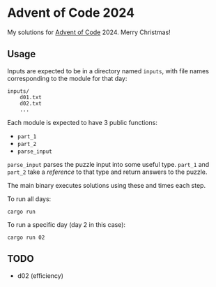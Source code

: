 # Advent of Code 2024

My solutions for [Advent of Code](https://adventofcode.com) 2024. Merry Christmas!

## Usage

Inputs are expected to be in a directory named `inputs`, with file names
corresponding to the module for that day:

```
inputs/
    d01.txt
    d02.txt
    ...
```

Each module is expected to have 3 public functions:

- `part_1`
- `part_2`
- `parse_input`

`parse_input` parses the puzzle input into some useful type. `part_1` and
`part_2` take a _reference_ to that type and return answers to the puzzle.

The main binary executes solutions using these and times each step.

To run all days:

```
cargo run
```

To run a specific day (day 2 in this case):

```
cargo run 02
```

## TODO

- d02 (efficiency)
